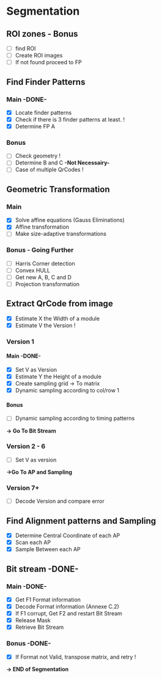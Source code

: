 # Segmentation

## ROI zones - Bonus

- [ ] find ROI
- [ ] Create ROI images
- [ ] If not found proceed to FP

## Find Finder Patterns

### Main -DONE-

- [x] Locate finder patterns
- [x] Check if there is 3 finder patterns at least. !
- [x] Determine FP A

### Bonus

- [ ] Check geometry !
- [ ] Determine B and C **-Not Necessairy-**
- [ ] Case of multiple QrCodes !

## Geometric Transformation

### Main 

- [x] Solve affine equations (Gauss Eliminations)
- [x] Affine transformation
- [ ] Make size-adaptive transformations

### Bonus - Going Further

- [ ] Harris Corner detection
- [ ] Convex HULL
- [ ] Get new A, B, C and D
- [ ] Projection transformation 

## Extract QrCode from image

- [x] Estimate X the Width of a module
- [x] Estimate V the Version !

### Version 1

#### Main -DONE-

- [x] Set V as Version 
- [x] Estimate Y the Height of a module
- [x] Create sampling grid -> To matrix
- [x] Dynamic sampling according to col/row 1

#### Bonus

- [ ] Dynamic sampling according to timing patterns

**-> Go To Bit Stream**

### Version 2 - 6

- [ ] Set V as version

**->Go To AP and Sampling**

### Version 7+ 

- [ ] Decode Version and compare error

## Find Alignment patterns and Sampling

- [x] Determine Central Coordinate of each AP
- [x] Scan each AP
- [x] Sample Between each AP

## Bit stream -DONE-

### Main -DONE-

- [x] Get F1 Format information
- [x] Decode Format information (Annexe C.2)
- [x] If F1 corrupt, Get F2 and restart Bit Stream
- [x] Release Mask
- [x] Retrieve Bit Stream

### Bonus -DONE-

- [x] If Format not Valid, transpose matrix, and retry ! 

**-> END of Segmentation**
